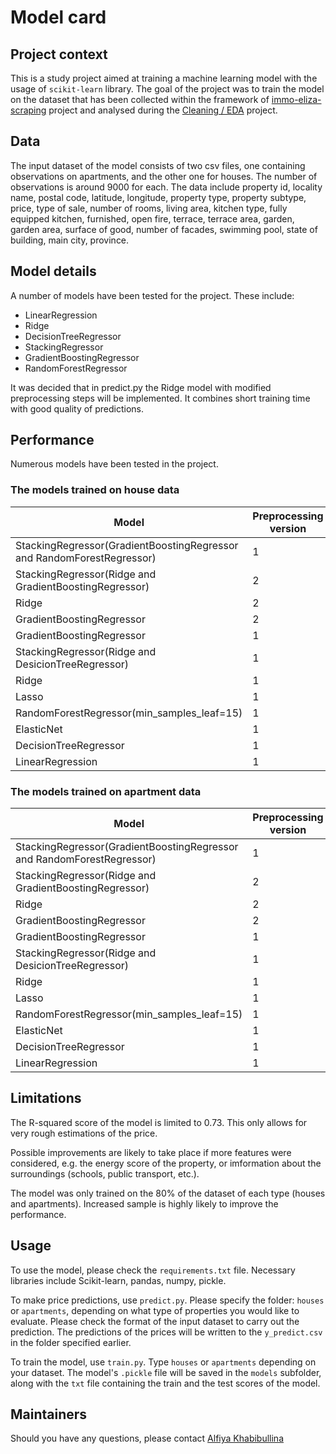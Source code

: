 # Model card
## Project context
This is a study project aimed at training a machine learning model with the usage of ```scikit-learn``` library. The goal of the project was to train the model on the dataset that has been collected within the framework of [immo-eliza-scraping](https://github.com/justalphie/immo-eliza-scraping-immozila) project and analysed during the [Cleaning / EDA](https://github.com/justalphie/immo-eliza-scraping-immozila-Cleaning-EDA) project.
## Data
The input dataset of the model consists of two csv files, one containing observations on apartments, and the other one for houses. The number of observations is around 9000 for each. The data include property id, locality name, postal code, latitude, longitude, property type, property subtype, price, type of sale, number of rooms, living area, kitchen type, fully equipped kitchen, furnished, open fire, terrace, terrace area, garden, garden area, surface of good, number of facades, swimming pool, state of building, main city, province. 
## Model details
A number of models have been tested for the project. These include: 

- LinearRegression
- Ridge
- DecisionTreeRegressor
- StackingRegressor
- GradientBoostingRegressor
- RandomForestRegressor

It was decided that in predict.py the Ridge model with modified preprocessing steps will be implemented. It combines short training time with good quality of predictions.

## Performance
Numerous models have been tested in the project. 
### The models trained on house data

| Model                                                                  | Preprocessing version | Train score | Test score |
|------------------------------------------------------------------------|-----------------------|-------------|------------|
| StackingRegressor(GradientBoostingRegressor and RandomForestRegressor) | 1                     | 0.79        | 0.73       |
| StackingRegressor(Ridge and GradientBoostingRegressor)                 | 2                     | 0.8         | 0.73       |
| Ridge                                                                  | 2                     | 0.73        | 0.72       |
| GradientBoostingRegressor                                              | 2                     | 0.79        | 0.72       |
| GradientBoostingRegressor                                              | 1                     | 0.78        | 0.71       |
| StackingRegressor(Ridge and DesicionTreeRegressor)                     | 1                     | 0.67        | 0.67       |
| Ridge                                                                  | 1                     | 0.61        | 0.66       |
| Lasso                                                                  | 1                     | 0.61        | 0.66       |
| RandomForestRegressor(min_samples_leaf=15)                             | 1                     | 0.65        | 0.59       |
| ElasticNet                                                             | 1                     | 0.4         | 0.41       |
| DecisionTreeRegressor                                                  | 1                     | 0.99        | 0.41       |
| LinearRegression                                                       | 1                     | 0.52        | -1.33      |

### The models trained on apartment data
| Model                                                                  | Preprocessing version | Train score | Test score |
|------------------------------------------------------------------------|-----------------------|-------------|------------|
| StackingRegressor(GradientBoostingRegressor and RandomForestRegressor) | 1                     | 0.79        | 0.73       |
| StackingRegressor(Ridge and GradientBoostingRegressor)                 | 2                     | 0.8         | 0.73       |
| Ridge                                                                  | 2                     | 0.73        | 0.72       |
| GradientBoostingRegressor                                              | 2                     | 0.79        | 0.72       |
| GradientBoostingRegressor                                              | 1                     | 0.78        | 0.71       |
| StackingRegressor(Ridge and DesicionTreeRegressor)                     | 1                     | 0.67        | 0.67       |
| Ridge                                                                  | 1                     | 0.61        | 0.66       |
| Lasso                                                                  | 1                     | 0.61        | 0.66       |
| RandomForestRegressor(min_samples_leaf=15)                             | 1                     | 0.65        | 0.59       |
| ElasticNet                                                             | 1                     | 0.4         | 0.41       |
| DecisionTreeRegressor                                                  | 1                     | 0.99        | 0.41       |
| LinearRegression                                                       | 1                     | 0.52        | -1.33      |


## Limitations
The R-squared score of the model is limited to 0.73. This only allows for very rough estimations of the price. 

Possible improvements are likely to take place if more features were considered, e.g. the energy score of the property, or imformation about the surroundings (schools, public transport, etc.).

The model was only trained on the 80% of the dataset of each type (houses and apartments). Increased sample is highly likely to improve the performance.

## Usage
To use the model, please check the ```requirements.txt``` file. Necessary libraries include Scikit-learn, pandas, numpy, pickle.

To make price predictions, use ```predict.py```. Please specify the folder: ```houses``` or ```apartments```, depending on what type of properties you would like to evaluate. Please check the format of the input dataset to carry out the prediction. The predictions of the prices will be written to the ```y_predict.csv``` in the folder specified earlier.

To train the model, use ```train.py```.  Type ```houses``` or ```apartments``` depending on your dataset. The model's ```.pickle``` file  will be saved in the ```models``` subfolder, along with the ```txt``` file containing the train and the test scores of the model.

## Maintainers
Should you have any questions, please contact [Alfiya Khabibullina](https://github.com/justalphie)